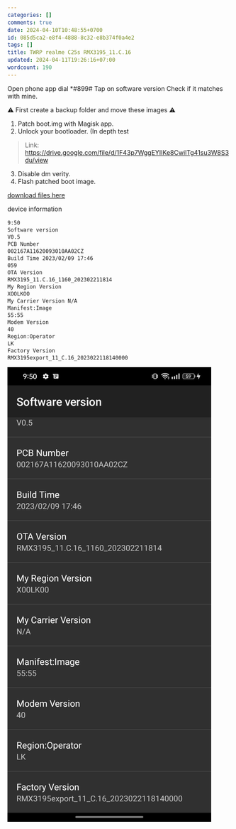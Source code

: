 ```yaml
---
categories: []
comments: true
date: 2024-04-10T10:48:55+0700
id: 085d5ca2-e8f4-4888-8c32-e8b374f0a4e2
tags: []
title: TWRP realme C25s RMX3195_11.C.16
updated: 2024-04-11T19:26:16+07:00
wordcount: 190
---
```




Open phone app dial *#899#
Tap on software version
Check if it matches with mine.

⚠️ First create a backup folder and move these images ⚠️

1. Patch boot.img with Magisk app.
2. Unlock your bootloader. (In depth test
> Link: https://drive.google.com/file/d/1F43p7WggEYIIKe8CwilTg41su3W8S3du/view
3. Disable dm verity.
4. Flash patched boot image.

[download files here](https://github.com/dimaslanjaka/android-engineer/tree/master/realme-c25s/twrp/C.16)

device information

```log
9:50
Software version
V0.5
PCB Number
002167A11620093010AA02CZ
Build Time 2023/02/09 17:46
059
OTA Version
RMX3195_11.C.16_1160_202302211814
My Region Version
XOOLKOO
My Carrier Version N/A
Manifest:Image
55:55
Modem Version
40
Region:Operator
LK
Factory Version
RMX3195export_11_C.16_2023022118140000
```

![](./ota-version.png)